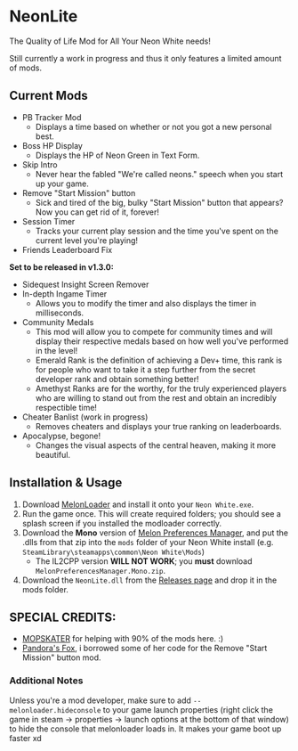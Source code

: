 # NeonLite
 The Quality of Life Mod for All Your Neon White needs!

Still currently a work in progress and thus it only features a limited amount of mods.

## Current Mods

* PB Tracker Mod
  * Displays a time based on whether or not you got a new personal best.
* Boss HP Display
  * Displays the HP of Neon Green in Text Form.
* Skip Intro
  * Never hear the fabled "We're called neons." speech when you start up your game.
* Remove "Start Mission" button
  * Sick and tired of the big, bulky "Start Mission" button that appears? Now you can get rid of it, forever!
* Session Timer
  * Tracks your current play session and the time you've spent on the current level you're playing!
* Friends Leaderboard Fix

**Set to be released in v1.3.0:**

* Sidequest Insight Screen Remover
* In-depth Ingame Timer
  * Allows you to modify the timer and also displays the timer in milliseconds.
* Community Medals
  * This mod will allow you to compete for community times and will display their respective medals based on how well you've performed in the level!
  * Emerald Rank is the definition of achieving a Dev+ time, this rank is for people who want to take it a step further from the secret developer rank and obtain something better!
  * Amethyst Ranks are for the worthy, for the truly experienced players who are willing to stand out from the rest and obtain an incredibly respectible time!
* Cheater Banlist (work in progress)
  * Removes cheaters and displays your true ranking on leaderboards.
* Apocalypse, begone!
  * Changes the visual aspects of the central heaven, making it more beautiful.

## Installation & Usage

1. Download [MelonLoader](https://github.com/LavaGang/MelonLoader/releases/latest) and install it onto your `Neon White.exe`.
2. Run the game once. This will create required folders; you should see a splash screen if you installed the modloader correctly.
3. Download the **Mono** version of [Melon Preferences Manager](https://github.com/sinai-dev/MelonPreferencesManager/releases/latest), and put the .dlls from that zip into the `mods` folder of your Neon White install (e.g. `SteamLibrary\steamapps\common\Neon White\Mods`)
    * The IL2CPP version **WILL NOT WORK**; you **must** download `MelonPreferencesManager.Mono.zip`. 
4. Download the `NeonLite.dll` from the [Releases page](https://github.com/Faustas156/NeonLite/releases/) and drop it in the mods folder.

## SPECIAL CREDITS:

* [MOPSKATER](https://github.com/MOPSKATER) for helping with 90% of the mods here. :)
* [Pandora's Fox](https://github.com/PandorasFox), i borrowed some of her code for the Remove "Start Mission" button mod. 

### Additional Notes

Unless you're a mod developer, make sure to add `--melonloader.hideconsole` to your game launch properties (right click the game in steam -> properties -> launch options at the bottom of that window) to hide the console that melonloader loads in. It makes your game boot up faster xd
